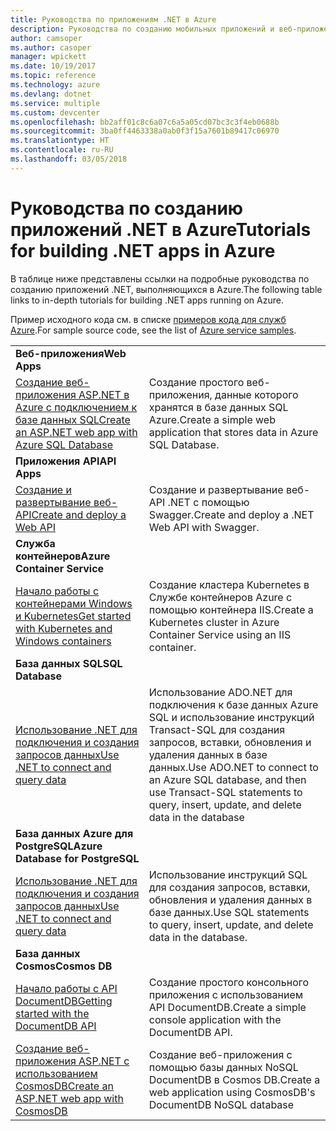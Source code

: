 ```yaml
---
title: Руководства по приложениям .NET в Azure
description: Руководства по созданию мобильных приложений и веб-приложений .NET и добавлению в них функций с помощью служб Azure.
author: camsoper
ms.author: casoper
manager: wpickett
ms.date: 10/19/2017
ms.topic: reference
ms.technology: azure
ms.devlang: dotnet
ms.service: multiple
ms.custom: devcenter
ms.openlocfilehash: bb2aff01c8c6a07c6a5a05cd07bc3c3f4eb0688b
ms.sourcegitcommit: 3ba0ff4463338a0ab0f3f15a7601b89417c06970
ms.translationtype: HT
ms.contentlocale: ru-RU
ms.lasthandoff: 03/05/2018
---
```

# <a name="tutorials-for-building-net-apps-in-azure"></a><span data-ttu-id="e4f21-103">Руководства по созданию приложений .NET в Azure</span><span class="sxs-lookup"><span data-stu-id="e4f21-103">Tutorials for building .NET apps in Azure</span></span>

<span data-ttu-id="e4f21-104">В таблице ниже представлены ссылки на подробные руководства по созданию приложений .NET, выполняющихся в Azure.</span><span class="sxs-lookup"><span data-stu-id="e4f21-104">The following table links to in-depth tutorials for building .NET apps running on Azure.</span></span>

<span data-ttu-id="e4f21-105">Пример исходного кода см. в списке [примеров кода для служб Azure](https://azure.microsoft.com/resources/samples/?platform=dotnet).</span><span class="sxs-lookup"><span data-stu-id="e4f21-105">For sample source code, see the list of [Azure service samples](https://azure.microsoft.com/resources/samples/?platform=dotnet).</span></span>

| | |
|---|---|
| <span data-ttu-id="e4f21-106">**Веб-приложения**</span><span class="sxs-lookup"><span data-stu-id="e4f21-106">**Web Apps**</span></span>||
| <span data-ttu-id="e4f21-107">[Создание веб-приложения ASP.NET в Azure с подключением к базе данных SQL][1]</span><span class="sxs-lookup"><span data-stu-id="e4f21-107">[Create an ASP.NET web app with Azure SQL Database][1]</span></span> | <span data-ttu-id="e4f21-108">Создание простого веб-приложения, данные которого хранятся в базе данных SQL Azure.</span><span class="sxs-lookup"><span data-stu-id="e4f21-108">Create a simple web application that stores data in Azure SQL Database.</span></span> | 
| <span data-ttu-id="e4f21-109">**Приложения API**</span><span class="sxs-lookup"><span data-stu-id="e4f21-109">**API Apps**</span></span>||
| <span data-ttu-id="e4f21-110">[Создание и развертывание веб-API][3]</span><span class="sxs-lookup"><span data-stu-id="e4f21-110">[Create and deploy a Web API][3]</span></span> | <span data-ttu-id="e4f21-111">Создание и развертывание веб-API .NET с помощью Swagger.</span><span class="sxs-lookup"><span data-stu-id="e4f21-111">Create and deploy a .NET Web API with Swagger.</span></span> | 
| <span data-ttu-id="e4f21-112">**Служба контейнеров**</span><span class="sxs-lookup"><span data-stu-id="e4f21-112">**Azure Container Service**</span></span> ||
| <span data-ttu-id="e4f21-113">[Начало работы с контейнерами Windows и Kubernetes][4]</span><span class="sxs-lookup"><span data-stu-id="e4f21-113">[Get started with Kubernetes and Windows containers][4]</span></span> | <span data-ttu-id="e4f21-114">Создание кластера Kubernetes в Службе контейнеров Azure с помощью контейнера IIS.</span><span class="sxs-lookup"><span data-stu-id="e4f21-114">Create a Kubernetes cluster in Azure Container Service using an IIS container.</span></span>
| <span data-ttu-id="e4f21-115">**База данных SQL**</span><span class="sxs-lookup"><span data-stu-id="e4f21-115">**SQL Database**</span></span> ||
| <span data-ttu-id="e4f21-116">[Использование .NET для подключения и создания запросов данных][5]</span><span class="sxs-lookup"><span data-stu-id="e4f21-116">[Use .NET to connect and query data][5]</span></span> | <span data-ttu-id="e4f21-117">Использование ADO.NET для подключения к базе данных Azure SQL и использование инструкций Transact-SQL для создания запросов, вставки, обновления и удаления данных в базе данных.</span><span class="sxs-lookup"><span data-stu-id="e4f21-117">Use ADO.NET to connect to an Azure SQL database, and then use Transact-SQL statements to query, insert, update, and delete data in the database</span></span> | 
| <span data-ttu-id="e4f21-118">**База данных Azure для PostgreSQL**</span><span class="sxs-lookup"><span data-stu-id="e4f21-118">**Azure Database for PostgreSQL**</span></span> ||
| <span data-ttu-id="e4f21-119">[Использование .NET для подключения и создания запросов данных][6]</span><span class="sxs-lookup"><span data-stu-id="e4f21-119">[Use .NET to connect and query data][6]</span></span> | <span data-ttu-id="e4f21-120">Использование инструкций SQL для создания запросов, вставки, обновления и удаления данных в базе данных.</span><span class="sxs-lookup"><span data-stu-id="e4f21-120">Use SQL statements to query, insert, update, and delete data in the database.</span></span> | 
| <span data-ttu-id="e4f21-121">**База данных Cosmos**</span><span class="sxs-lookup"><span data-stu-id="e4f21-121">**Cosmos DB**</span></span> ||
| <span data-ttu-id="e4f21-122">[Начало работы с API DocumentDB][7]</span><span class="sxs-lookup"><span data-stu-id="e4f21-122">[Getting started with the DocumentDB API][7]</span></span> | <span data-ttu-id="e4f21-123">Создание простого консольного приложения с использованием API DocumentDB.</span><span class="sxs-lookup"><span data-stu-id="e4f21-123">Create a simple console application with the DocumentDB API.</span></span> | 
| <span data-ttu-id="e4f21-124">[Создание веб-приложения ASP.NET с использованием CosmosDB][8]</span><span class="sxs-lookup"><span data-stu-id="e4f21-124">[Create an ASP.NET web app with CosmosDB][8]</span></span> | <span data-ttu-id="e4f21-125">Создание веб-приложения с помощью базы данных NoSQL DocumentDB в Cosmos DB.</span><span class="sxs-lookup"><span data-stu-id="e4f21-125">Create a web application using CosmosDB's DocumentDB NoSQL database</span></span> | 

[1]: /azure/app-service-web/app-service-web-tutorial-dotnet-sqldatabase
[2]: /azure/documentdb/documentdb-dotnet-application
[3]: /azure/app-service-api/app-service-api-dotnet-get-started
[4]: /azure/container-service/container-service-kubernetes-windows-walkthrough
[5]: /azure/sql-database/sql-database-connect-query-dotnet
[6]: /azure/postgresql/connect-csharp
[7]: /azure/cosmos-db/documentdb-dotnetcore-get-started
[8]: /azure/cosmos-db/documentdb-dotnet-application
